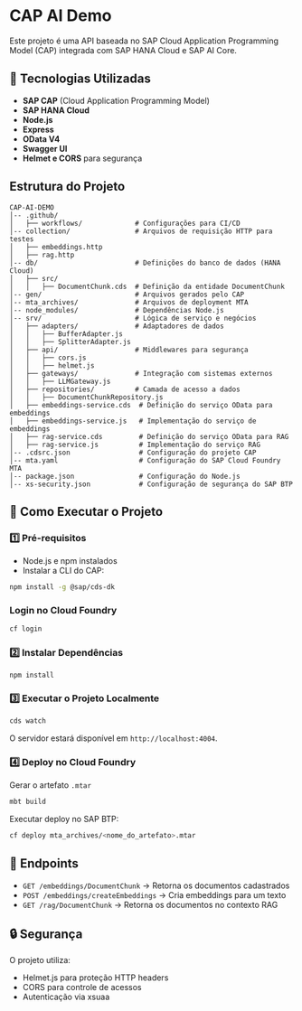 # CAP AI Demo

Este projeto é uma API baseada no SAP Cloud Application Programming Model (CAP) integrada com SAP HANA Cloud e SAP AI Core.

## 🚀 Tecnologias Utilizadas

- **SAP CAP** (Cloud Application Programming Model)
- **SAP HANA Cloud**
- **Node.js**
- **Express**
- **OData V4**
- **Swagger UI**
- **Helmet e CORS** para segurança

##  Estrutura do Projeto

```plaintext
CAP-AI-DEMO
│-- .github/
│   ├── workflows/             # Configurações para CI/CD
│-- collection/                # Arquivos de requisição HTTP para testes
│   ├── embeddings.http
│   ├── rag.http
│-- db/                        # Definições do banco de dados (HANA Cloud)
│   ├── src/
│   │   ├── DocumentChunk.cds  # Definição da entidade DocumentChunk
│-- gen/                       # Arquivos gerados pelo CAP
│-- mta_archives/              # Arquivos de deployment MTA
│-- node_modules/              # Dependências Node.js
│-- srv/                       # Lógica de serviço e negócios
│   ├── adapters/              # Adaptadores de dados
│   │   ├── BufferAdapter.js
│   │   ├── SplitterAdapter.js
│   ├── api/                   # Middlewares para segurança
│   │   ├── cors.js
│   │   ├── helmet.js
│   ├── gateways/              # Integração com sistemas externos
│   │   ├── LLMGateway.js
│   ├── repositories/          # Camada de acesso a dados
│   │   ├── DocumentChunkRepository.js
│   ├── embeddings-service.cds  # Definição do serviço OData para embeddings
│   ├── embeddings-service.js   # Implementação do serviço de embeddings
│   ├── rag-service.cds         # Definição do serviço OData para RAG
│   ├── rag-service.js          # Implementação do serviço RAG
│-- .cdsrc.json                 # Configuração do projeto CAP
│-- mta.yaml                    # Configuração do SAP Cloud Foundry MTA
│-- package.json                # Configuração do Node.js
│-- xs-security.json            # Configuração de segurança do SAP BTP
```


## 🔧 Como Executar o Projeto

### 1️⃣ Pré-requisitos

- Node.js e npm instalados
- Instalar a CLI do CAP:  
```sh
npm install -g @sap/cds-dk
```

### Login no Cloud Foundry

```bash
cf login
```

### 2️⃣ Instalar Dependências

```bash
npm install
```

### 3️⃣ Executar o Projeto Localmente

```bash
cds watch
```

O servidor estará disponível em `http://localhost:4004`.

### 4️⃣ Deploy no Cloud Foundry

Gerar o artefato `.mtar`

```bash
mbt build
```

Executar deploy no SAP BTP:

```bash
cf deploy mta_archives/<nome_do_artefato>.mtar
```

##  📌 Endpoints

- `GET /embeddings/DocumentChunk` → Retorna os documentos cadastrados
- `POST /embeddings/createEmbeddings` → Cria embeddings para um texto
- `GET /rag/DocumentChunk` → Retorna os documentos no contexto RAG

##  🔒 Segurança

O projeto utiliza:

- Helmet.js para proteção HTTP headers
- CORS para controle de acessos
- Autenticação via xsuaa